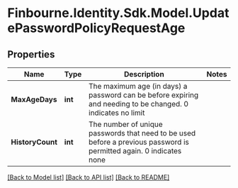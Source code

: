 # Finbourne.Identity.Sdk.Model.UpdatePasswordPolicyRequestAge

## Properties

Name | Type | Description | Notes
------------ | ------------- | ------------- | -------------
**MaxAgeDays** | **int** | The maximum age (in days) a password can be before expiring and needing to be changed.  0 indicates no limit | 
**HistoryCount** | **int** | The number of unique passwords that need to be used before a previous password is permitted again.  0 indicates none | 

[[Back to Model list]](../README.md#documentation-for-models) [[Back to API list]](../README.md#documentation-for-api-endpoints) [[Back to README]](../README.md)

